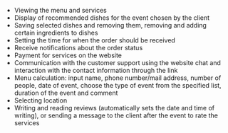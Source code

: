 - Viewing the menu and services 
- Display of recommended dishes for the event chosen by the client
- Saving selected dishes and removing them,  removing and adding certain ingredients to dishes
- Setting the time for when the order should be received
- Receive notifications about the order status
- Payment for services on the website
- Communication with the customer support using the website chat and interaction with the contact information through the link
- Menu calculation: input name, phone number/mail address, number of people, date of event, choose the type of event from the specified list, duration of the event and comment
- Selecting location 
- Writing and reading reviews (automatically sets the date and time of writing), or sending a message to the client after the event to rate the services 